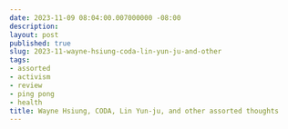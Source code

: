 ```yaml
---
date: 2023-11-09 08:04:00.007000000 -08:00
description:
layout: post
published: true
slug: 2023-11-wayne-hsiung-coda-lin-yun-ju-and-other
tags:
- assorted
- activism
- review
- ping pong
- health
title: Wayne Hsiung, CODA, Lin Yun-ju, and other assorted thoughts
---
```


